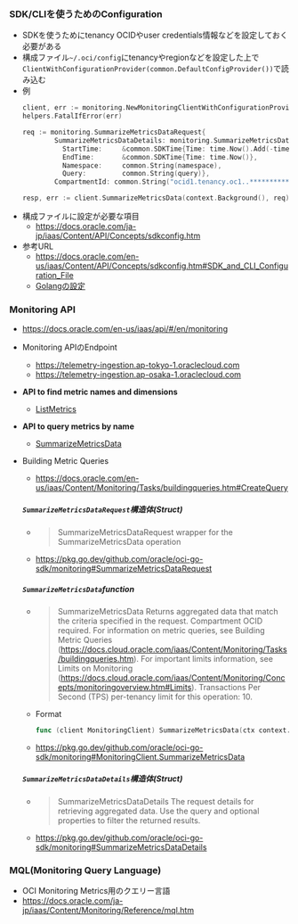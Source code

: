 ### SDK/CLIを使うためのConfiguration
- SDKを使うためにtenancy OCIDやuser credentials情報などを設定しておく必要がある
- 構成ファイル`~/.oci/config`にtenancyやregionなどを設定した上で`ClientWithConfigurationProvider(common.DefaultConfigProvider())`で読み込む
- 例
  ~~~go
  client, err := monitoring.NewMonitoringClientWithConfigurationProvider(common.DefaultConfigProvider())
  helpers.FatalIfError(err)

  req := monitoring.SummarizeMetricsDataRequest{
		  SummarizeMetricsDataDetails: monitoring.SummarizeMetricsDataDetails{
		    StartTime:     &common.SDKTime{Time: time.Now().Add(-time.Minute * 2)},
		    EndTime:       &common.SDKTime{Time: time.Now()},
		    Namespace:     common.String(namespace),
		    Query:         common.String(query)},
		  CompartmentId: common.String("ocid1.tenancy.oc1..**********")}

  resp, err := client.SummarizeMetricsData(context.Background(), req)
  ~~~
- 構成ファイルに設定が必要な項目
  - https://docs.oracle.com/ja-jp/iaas/Content/API/Concepts/sdkconfig.htm
- 参考URL
  - https://docs.oracle.com/en-us/iaas/Content/API/Concepts/sdkconfig.htm#SDK_and_CLI_Configuration_File
  - [Golangの設定](https://github.com/oracle/oci-go-sdk/blob/master/README.md#configuring)

### Monitoring API
- https://docs.oracle.com/en-us/iaas/api/#/en/monitoring
- Monitoring APIのEndpoint
  - https://telemetry-ingestion.ap-tokyo-1.oraclecloud.com
  - https://telemetry-ingestion.ap-osaka-1.oraclecloud.com
- __API to find metric names and dimensions__
  - [ListMetrics](https://docs.oracle.com/en-us/iaas/api/#/en/monitoring/20180401/Metric/ListMetrics)
- __API to query metrics by name__
  - [SummarizeMetricsData](https://docs.oracle.com/en-us/iaas/api/#/en/monitoring/20180401/MetricData/SummarizeMetricsData)

- Building Metric Queries
  - https://docs.oracle.com/en-us/iaas/Content/Monitoring/Tasks/buildingqueries.htm#CreateQuery

  ##### **`SummarizeMetricsDataRequest`構造体(Struct)**
    - > SummarizeMetricsDataRequest wrapper for the SummarizeMetricsData operation
    - https://pkg.go.dev/github.com/oracle/oci-go-sdk/monitoring#SummarizeMetricsDataRequest

  ##### **`SummarizeMetricsData`function**
    - > SummarizeMetricsData Returns aggregated data that match the criteria specified in the request. Compartment OCID required. For information on metric queries, see Building Metric Queries (https://docs.cloud.oracle.com/iaas/Content/Monitoring/Tasks/buildingqueries.htm). For important limits information, see Limits on Monitoring (https://docs.cloud.oracle.com/iaas/Content/Monitoring/Concepts/monitoringoverview.htm#Limits). Transactions Per Second (TPS) per-tenancy limit for this operation: 10.
    - Format
      ~~~go
      func (client MonitoringClient) SummarizeMetricsData(ctx context.Context, request SummarizeMetricsDataRequest) (response SummarizeMetricsDataResponse, err error)
      ~~~
    - https://pkg.go.dev/github.com/oracle/oci-go-sdk/monitoring#MonitoringClient.SummarizeMetricsData

  ##### **`SummarizeMetricsDataDetails`構造体(Struct)**
    - > SummarizeMetricsDataDetails The request details for retrieving aggregated data. Use the query and optional properties to filter the returned results.
    - https://pkg.go.dev/github.com/oracle/oci-go-sdk/monitoring#SummarizeMetricsDataDetails

### __MQL(Monitoring Query Language)__
  - OCI Monitoring Metrics用のクエリー言語
  - https://docs.oracle.com/ja-jp/iaas/Content/Monitoring/Reference/mql.htm